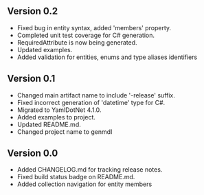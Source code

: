 ## Version 0.2
- Fixed bug in entity syntax, added 'members' property.
- Completed unit test coverage for C# generation.
- RequiredAttribute is now being generated.
- Updated examples.
- Added validation for entities, enums and type aliases identifiers

## Version 0.1
- Changed main artifact name to include '-release' suffix.
- Fixed incorrect generation of 'datetime' type for C#.
- Migrated to YamlDotNet 4.1.0.
- Added examples to project.
- Updated README.md.
- Changed project name to genmdl

## Version 0.0
- Added CHANGELOG.md for tracking release notes.
- Fixed build status badge on README.md.
- Added collection navigation for entity members
